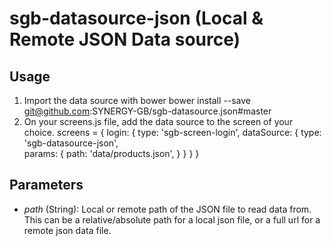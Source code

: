 sgb-datasource-json (Local & Remote JSON Data source)
=====================================================

Usage
-----

1. Import the data source with bower
        bower install --save git@github.com:SYNERGY-GB/sgb-datasource.json#master
2. On your screens.js file, add the data source to the screen of your choice.
        screens = {
            login: {
                type: 'sgb-screen-login',
                dataSource: {
                    type: 'sgb-datasource-json',                    
                    params: {
                        path: 'data/products.json',
                    }
                }
            }
        }

Parameters
----------

- _path_ (String): Local or remote path of the JSON file to read data from. This can be a relative/absolute path for a 
local json file, or a full url for a remote json data file.